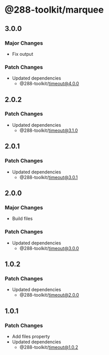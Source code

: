 # @288-toolkit/marquee

## 3.0.0

### Major Changes

- Fix output

### Patch Changes

- Updated dependencies
  - @288-toolkit/timeout@4.0.0

## 2.0.2

### Patch Changes

- Updated dependencies
  - @288-toolkit/timeout@3.1.0

## 2.0.1

### Patch Changes

- Updated dependencies
  - @288-toolkit/timeout@3.0.1

## 2.0.0

### Major Changes

- Build files

### Patch Changes

- Updated dependencies
  - @288-toolkit/timeout@3.0.0

## 1.0.2

### Patch Changes

- Updated dependencies
  - @288-toolkit/timeout@2.0.0

## 1.0.1

### Patch Changes

- Add files property
- Updated dependencies
  - @288-toolkit/timeout@1.0.2
